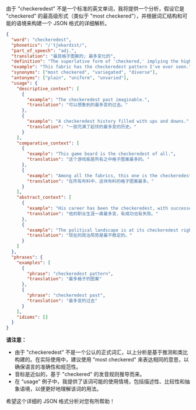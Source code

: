 由于 "checkeredest" 不是一个标准的英文单词，我将提供一个分析，假设它是 "checkered" 的最高级形式（类似于 "most checkered"），并根据词汇结构和可能的语境来构建一个 JSON 格式的详细解析。

```json
{
  "word": "checkeredest",
  "phonetics": "/ˈtʃekərdɪst/",
  "part_of_speech": "adj.",
  "translation": "最具格子图案的; 最多变化的",
  "definition": "The superlative form of 'checkered,' implying the highest degree of having a pattern of squares or being marked by numerous shifts, changes, or variations.",
  "example": "This fabric has the checkeredest pattern I've ever seen.",
  "synonyms": ["most checkered", "variegated", "diverse"],
  "antonyms": ["plain", "uniform", "unvaried"],
  "usage": {
    "descriptive_context": [
      {
        "example": "The checkeredest past imaginable.",
        "translation": "可以想象到的最多变的过去。"
      },
      {
        "example": "A checkeredest history filled with ups and downs.",
        "translation": "一部充满了起伏的最多变的历史。"
      }
    ],
    "comparative_context": [
      {
        "example": "This game board is the checkeredest of all.",
        "translation": "这个游戏板是所有之中格子图案最多的。"
      },
      {
        "example": "Among all the fabrics, this one is the checkeredest.",
        "translation": "在所有布料中，这块布料的格子图案最多。"
      }
    ],
    "abstract_context": [
      {
        "example": "His career has been the checkeredest, with successes and failures.",
        "translation": "他的职业生涯一直最多变，有成功也有失败。"
      },
      {
        "example": "The political landscape is at its checkeredest right now.",
        "translation": "现在的政治局势是最不稳定的。"
      }
    ]
  },
  "phrases": {
    "examples": [
      {
        "phrase": "checkeredest pattern",
        "translation": "最多格子的图案"
      },
      {
        "phrase": "checkeredest past",
        "translation": "最多变的过去"
      }
    ],
    "idioms": []
  }
}
```

**请注意：**

*   由于 "checkeredest" 不是一个公认的正式词汇，以上分析是基于推测和类比构建的。在实际使用中，建议使用 "most checkered" 来表达相同的意思，以确保语言的准确性和规范性。
*   音标是近似的，基于 "checkered" 的发音规则推导而来。
*   在 “usage” 例子中，我提供了该词可能的使用情境，包括描述性、比较性和抽象语境，以便更好地理解该词的用法。

希望这个详细的 JSON 格式分析对您有所帮助！
 